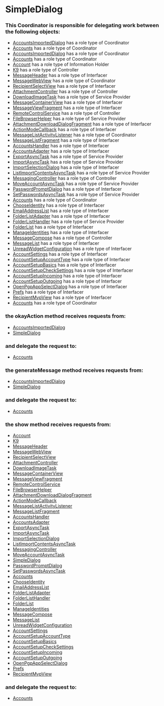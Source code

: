 # SimpleDialog
### This Coordinator is responsible for delegating work between the following objects: 
* [AccountsImportedDialog](../Coordinators/AccountsImportedDialog.md) has a role type of Coordinator
* [Accounts](../Coordinators/Accounts.md) has a role type of Coordinator
* [AccountsImportedDialog](../Coordinators/AccountsImportedDialog.md) has a role type of Coordinator
* [Accounts](../Coordinators/Accounts.md) has a role type of Coordinator
* [Account](../InformationHolders/Account.md) has a role type of Information Holder
* [K9](../Controllers/K9.md) has a role type of Controller
* [MessageHeader](../Interfacers/MessageHeader.md) has a role type of Interfacer
* [MessageWebView](../Coordinators/MessageWebView.md) has a role type of Coordinator
* [RecipientSelectView](../Interfacers/RecipientSelectView.md) has a role type of Interfacer
* [AttachmentController](../Controllers/AttachmentController.md) has a role type of Controller
* [DownloadImageTask](../ServiceProviders/DownloadImageTask.md) has a role type of Service Provider
* [MessageContainerView](../Interfacers/MessageContainerView.md) has a role type of Interfacer
* [MessageViewFragment](../Interfacers/MessageViewFragment.md) has a role type of Interfacer
* [RemoteControlService](../Controllers/RemoteControlService.md) has a role type of Controller
* [FileBrowserHelper](../ServiceProviders/FileBrowserHelper.md) has a role type of Service Provider
* [AttachmentDownloadDialogFragment](../Interfacers/AttachmentDownloadDialogFragment.md) has a role type of Interfacer
* [ActionModeCallback](../Interfacers/ActionModeCallback.md) has a role type of Interfacer
* [MessageListActivityListener](../Coordinators/MessageListActivityListener.md) has a role type of Coordinator
* [MessageListFragment](../Interfacers/MessageListFragment.md) has a role type of Interfacer
* [AccountsHandler](../Interfacers/AccountsHandler.md) has a role type of Interfacer
* [AccountsAdapter](../Interfacers/AccountsAdapter.md) has a role type of Interfacer
* [ExportAsyncTask](../ServiceProviders/ExportAsyncTask.md) has a role type of Service Provider
* [ImportAsyncTask](../ServiceProviders/ImportAsyncTask.md) has a role type of Service Provider
* [ImportSelectionDialog](../Interfacers/ImportSelectionDialog.md) has a role type of Interfacer
* [ListImportContentsAsyncTask](../ServiceProviders/ListImportContentsAsyncTask.md) has a role type of Service Provider
* [MessagingController](../Controllers/MessagingController.md) has a role type of Controller
* [MoveAccountAsyncTask](../ServiceProviders/MoveAccountAsyncTask.md) has a role type of Service Provider
* [PasswordPromptDialog](../Interfacers/PasswordPromptDialog.md) has a role type of Interfacer
* [SetPasswordsAsyncTask](../ServiceProviders/SetPasswordsAsyncTask.md) has a role type of Service Provider
* [Accounts](../Coordinators/Accounts.md) has a role type of Coordinator
* [ChooseIdentity](../Interfacers/ChooseIdentity.md) has a role type of Interfacer
* [EmailAddressList](../Interfacers/EmailAddressList.md) has a role type of Interfacer
* [FolderListAdapter](../Interfacers/FolderListAdapter.md) has a role type of Interfacer
* [FolderListHandler](../ServiceProviders/FolderListHandler.md) has a role type of Service Provider
* [FolderList](../Interfacers/FolderList.md) has a role type of Interfacer
* [ManageIdentities](../Interfacers/ManageIdentities.md) has a role type of Interfacer
* [MessageCompose](../Controllers/MessageCompose.md) has a role type of Controller
* [MessageList](../Interfacers/MessageList.md) has a role type of Interfacer
* [UnreadWidgetConfiguration](../Interfacers/UnreadWidgetConfiguration.md) has a role type of Interfacer
* [AccountSettings](../Interfacers/AccountSettings.md) has a role type of Interfacer
* [AccountSetupAccountType](../Interfacers/AccountSetupAccountType.md) has a role type of Interfacer
* [AccountSetupBasics](../Interfacers/AccountSetupBasics.md) has a role type of Interfacer
* [AccountSetupCheckSettings](../Interfacers/AccountSetupCheckSettings.md) has a role type of Interfacer
* [AccountSetupIncoming](../Interfacers/AccountSetupIncoming.md) has a role type of Interfacer
* [AccountSetupOutgoing](../Interfacers/AccountSetupOutgoing.md) has a role type of Interfacer
* [OpenPgpAppSelectDialog](../Interfacers/OpenPgpAppSelectDialog.md) has a role type of Interfacer
* [Prefs](../Interfacers/Prefs.md) has a role type of Interfacer
* [RecipientMvpView](../Interfacers/RecipientMvpView.md) has a role type of Interfacer
* [Accounts](../Coordinators/Accounts.md) has a role type of Coordinator
### the okayAction method receives requests from:
* [AccountsImportedDialog](../Coordinators/AccountsImportedDialog.md) 
* [SimpleDialog](../Coordinators/SimpleDialog.md) 
### and delegate the request to: 
* [Accounts](../Coordinators/Accounts.md) 


### the generateMessage method receives requests from:
* [AccountsImportedDialog](../Coordinators/AccountsImportedDialog.md) 
* [SimpleDialog](../Coordinators/SimpleDialog.md) 
### and delegate the request to: 
* [Accounts](../Coordinators/Accounts.md) 


### the show method receives requests from:
* [Account](../InformationHolders/Account.md) 
* [K9](../Controllers/K9.md) 
* [MessageHeader](../Interfacers/MessageHeader.md) 
* [MessageWebView](../Coordinators/MessageWebView.md) 
* [RecipientSelectView](../Interfacers/RecipientSelectView.md) 
* [AttachmentController](../Controllers/AttachmentController.md) 
* [DownloadImageTask](../ServiceProviders/DownloadImageTask.md) 
* [MessageContainerView](../Interfacers/MessageContainerView.md) 
* [MessageViewFragment](../Interfacers/MessageViewFragment.md) 
* [RemoteControlService](../Controllers/RemoteControlService.md) 
* [FileBrowserHelper](../ServiceProviders/FileBrowserHelper.md) 
* [AttachmentDownloadDialogFragment](../Interfacers/AttachmentDownloadDialogFragment.md) 
* [ActionModeCallback](../Interfacers/ActionModeCallback.md) 
* [MessageListActivityListener](../Coordinators/MessageListActivityListener.md) 
* [MessageListFragment](../Interfacers/MessageListFragment.md) 
* [AccountsHandler](../Interfacers/AccountsHandler.md) 
* [AccountsAdapter](../Interfacers/AccountsAdapter.md) 
* [ExportAsyncTask](../ServiceProviders/ExportAsyncTask.md) 
* [ImportAsyncTask](../ServiceProviders/ImportAsyncTask.md) 
* [ImportSelectionDialog](../Interfacers/ImportSelectionDialog.md) 
* [ListImportContentsAsyncTask](../ServiceProviders/ListImportContentsAsyncTask.md) 
* [MessagingController](../Controllers/MessagingController.md) 
* [MoveAccountAsyncTask](../ServiceProviders/MoveAccountAsyncTask.md) 
* [SimpleDialog](../Coordinators/SimpleDialog.md) 
* [PasswordPromptDialog](../Interfacers/PasswordPromptDialog.md) 
* [SetPasswordsAsyncTask](../ServiceProviders/SetPasswordsAsyncTask.md) 
* [Accounts](../Coordinators/Accounts.md) 
* [ChooseIdentity](../Interfacers/ChooseIdentity.md) 
* [EmailAddressList](../Interfacers/EmailAddressList.md) 
* [FolderListAdapter](../Interfacers/FolderListAdapter.md) 
* [FolderListHandler](../ServiceProviders/FolderListHandler.md) 
* [FolderList](../Interfacers/FolderList.md) 
* [ManageIdentities](../Interfacers/ManageIdentities.md) 
* [MessageCompose](../Controllers/MessageCompose.md) 
* [MessageList](../Interfacers/MessageList.md) 
* [UnreadWidgetConfiguration](../Interfacers/UnreadWidgetConfiguration.md) 
* [AccountSettings](../Interfacers/AccountSettings.md) 
* [AccountSetupAccountType](../Interfacers/AccountSetupAccountType.md) 
* [AccountSetupBasics](../Interfacers/AccountSetupBasics.md) 
* [AccountSetupCheckSettings](../Interfacers/AccountSetupCheckSettings.md) 
* [AccountSetupIncoming](../Interfacers/AccountSetupIncoming.md) 
* [AccountSetupOutgoing](../Interfacers/AccountSetupOutgoing.md) 
* [OpenPgpAppSelectDialog](../Interfacers/OpenPgpAppSelectDialog.md) 
* [Prefs](../Interfacers/Prefs.md) 
* [RecipientMvpView](../Interfacers/RecipientMvpView.md) 
### and delegate the request to: 
* [Accounts](../Coordinators/Accounts.md) 


